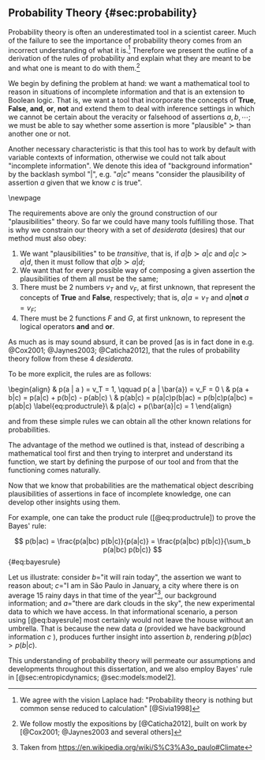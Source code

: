 
## Probability Theory {#sec:probability}

Probability theory is often an underestimated tool in a scientist career. Much of the failure to see the importance of probability theory comes from an incorrect understanding of what it is.[^laplace] Therefore we present the outline of a derivation of the rules of probability and explain what they are meant to be and what one is meant to do with them.[^refderivation]

We begin by defining the problem at hand: we want a mathematical tool to reason in situations of incomplete information and that is an extension to Boolean logic. That is, we want a tool that incorporate the concepts of **True**, **False**, **and**, **or**, **not** and extend them to deal with inference settings in which we cannot be certain about the veracity or falsehood of assertions $a, b, \cdots$; we must be able to say whether some assertion is more "plausible" $\succ$ than another one or not.

Another necessary characteristic is that this tool has to work by default with variable contexts of information, otherwise we could not talk about "incomplete information". We denote this idea of "background information" by the backlash symbol "$|$", e.g. "$a|c$" means "consider the plausibility of assertion $a$ given that we know $c$ is true".

\newpage

The requirements above are only the ground construction of our "plausibilities" theory. So far we could have many tools fulfilling those. That is why we constrain our theory with a set of _desiderata_ (desires) that our method must also obey:

1. We want "plausibilities" to be _transitive_, that is, if $a|b \succ a|c$ and $a|c \succ a|d$, then it must follow that $a|b \succ a|d$;
2. We want that for every possible way of composing a given assertion the plausibilities of them all must be the same;
3. There must be 2 numbers $v_T$ and $v_F$, at first unknown, that represent the concepts of **True** and **False**, respectively; that is, $a|a = v_T$ and $a| \mathbf{not}\ a = v_F$;
4. There must be 2 functions $F$ and $G$, at first unknown, to represent the logical operators **and** and **or**.

As much as is may sound absurd, it can be proved [as is in fact done in e.g. @Cox2001; @Jaynes2003; @Caticha2012], that the rules of probability theory follow from these 4 _desiderata_.

To be more explicit, the rules are as follows:

\begin{align}
    & p(a | a ) = v_T = 1, \qquad  p( a | \bar{a}) = v_F = 0 \\
    & p(a + b|c) = p(a|c) + p(b|c) - p(ab|c) \\
    & p(ab|c) = p(a|c)p(b|ac) = p(b|c)p(a|bc) = p(ab|c) \label{eq:productrule}\\
    & p(a|c) + p(\bar{a}|c) = 1
\end{align}

and from these simple rules we can obtain all the other known relations for probabilities.

The advantage of the method we outlined is that, instead of describing a mathematical tool first and then trying to interpret and understand its function, we start by defining the purpose of our tool and from that the functioning comes naturally.

Now that we know that probabilities are the mathematical object describing plausibilities of assertions in face of incomplete knowledge, one can develop other insights using them.

For example, one can take the product rule ([@eq:productrule]) to prove the Bayes' rule:

$$ p(b|ac) = \frac{p(a|bc) p(b|c)}{p(a|c)} = \frac{p(a|bc) p(b|c)}{\sum_b p(a|bc) p(b|c)} $$ {#eq:bayesrule}

Let us illustrate: consider $b=$"it will rain today", the assertion we want to reason about; $c=$"I am in São Paulo in January, a city where there is on average 15 rainy days in that time of the year"[^saopaulo], our background information; and $a=$"there are dark clouds in the sky", the new experimental data to which we have access. In that informational scenario, a person using [@eq:bayesrule] most certainly would not leave the house without an umbrella. That is because the new data $a$ (provided we have background information $c$ ), produces further insight into assertion $b$, rendering $p(b|ac) > p(b|c)$.

This understanding of probability theory will permeate our assumptions and developments throughout this dissertation, and we also employ Bayes' rule in [@sec:entropicdynamics; @sec:models:model2].

[^laplace]:

    We agree with the vision Laplace had: "Probability theory is nothing but common sense reduced to calculation" [@Sivia1998]

[^refderivation]:

    We follow mostly the expositions by [@Caticha2012], built on work by [@Cox2001; @Jaynes2003 and several others]

[^saopaulo]:

    Taken from <https://en.wikipedia.org/wiki/S%C3%A3o_paulo#Climate>
